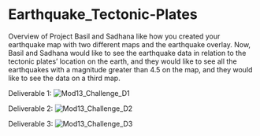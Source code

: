 # Earthquake_Tectonic-Plates
Overview of Project
Basil and Sadhana like how you created your earthquake map with two different maps and the earthquake overlay. Now, Basil and Sadhana would like to see the earthquake data in relation to the tectonic plates’ location on the earth, and they would like to see all the earthquakes with a magnitude greater than 4.5 on the map, and they would like to see the data on a third map.

Deliverable 1:
![Mod13_Challenge_D1](https://user-images.githubusercontent.com/102105537/174491807-bd069539-1d25-4dce-8306-867fd85c21cc.png)

Deliverable 2:
![Mod13_Challenge_D2](https://user-images.githubusercontent.com/102105537/174491814-6a004e87-585f-454a-9498-4af0b41d9f28.png)

Deliverable 3:
![Mod13_Challenge_D3](https://user-images.githubusercontent.com/102105537/174491822-47d853e5-ef8f-45c6-977e-4fbc7b091767.png)
